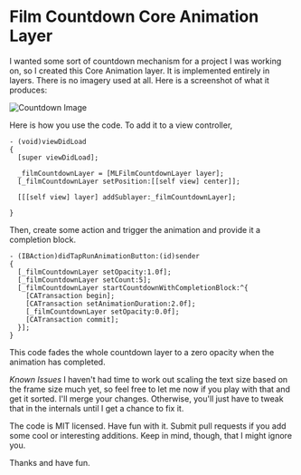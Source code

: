 Film Countdown Core Animation Layer
===================================

I wanted some sort of countdown mechanism for a project I was working on, so I created this Core Animation layer. It is implemented entirely in layers. There is no imagery used at all. Here is a screenshot of what it produces:

![Countdown Image](http://i.imgur.com/OrFzSfQ.gif)

Here is how you use the code. To add it to a view controller,

```
- (void)viewDidLoad
{
  [super viewDidLoad];

  _filmCountdownLayer = [MLFilmCountdownLayer layer];
  [_filmCountdownLayer setPosition:[[self view] center]];
  
  [[[self view] layer] addSublayer:_filmCountdownLayer];

}
```

Then, create some action and trigger the animation and provide it a completion block.

```
- (IBAction)didTapRunAnimationButton:(id)sender
{
  [_filmCountdownLayer setOpacity:1.0f];
  [_filmCountdownLayer setCount:5];
  [_filmCountdownLayer startCountdownWithCompletionBlock:^{
    [CATransaction begin];
    [CATransaction setAnimationDuration:2.0f];
    [_filmCountdownLayer setOpacity:0.0f];
    [CATransaction commit];
  }];
}
```

This code fades the whole countdown layer to a zero opacity when the animation has completed.

*Known Issues*
I haven't had time to work out scaling the text size based on the frame size much yet, so feel free to let me now if you play with that and get it sorted. I'll merge your changes. Otherwise, you'll just have to tweak that in the internals until I get a chance to fix it.

The code is MIT licensed. Have fun with it. Submit pull requests if you add some cool or interesting additions. Keep in mind, though, that I might ignore you. 

Thanks and have fun.


